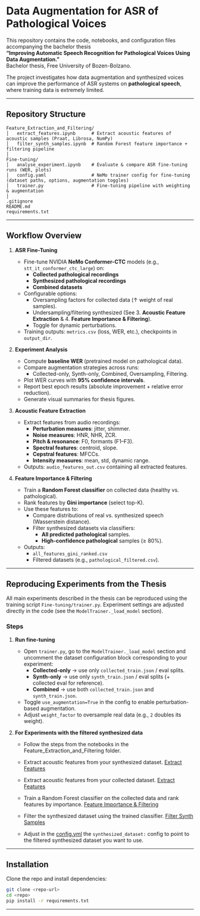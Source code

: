 # Data Augmentation for ASR of Pathological Voices

This repository contains the code, notebooks, and configuration files accompanying the bachelor thesis  
**“Improving Automatic Speech Recognition for Pathological Voices Using Data Augmentation.”**  
Bachelor thesis, Free University of Bozen-Bolzano.

The project investigates how data augmentation and synthesized voices can improve the performance of ASR systems on **pathological speech**, where training data is extremely limited.

---

## Repository Structure

```
Feature_Extraction_and_Filtering/
│   extract_features.ipynb      # Extract acoustic features of acoustic samples (Praat, Librosa, NumPy)
│   filter_synth_samples.ipynb  # Random Forest feature importance + filtering pipeline
│
Fine-tuning/
│   analyse_experiment.ipynb    # Evaluate & compare ASR fine-tuning runs (WER, plots)
│   config.yaml                 # NeMo trainer config for fine-tuning (dataset paths, options, augmentation toggles)
│   trainer.py                  # Fine-tuning pipeline with weighting & augmentation
│
.gitignore
README.md
requirements.txt
```

---

## Workflow Overview

1. **ASR Fine-Tuning**
   - Fine-tune NVIDIA **NeMo Conformer-CTC** models (e.g., `stt_it_conformer_ctc_large`) on:
     - **Collected pathological recordings**
     - **Synthesized pathological recordings** 
     - **Combined datasets**
   - Configurable options:
     - Oversampling factors for collected data (↑ weight of real samples).
     - Undersampling/filtering synthesized (See 3. **Acoustic Feature Extraction** & 4. **Feature Importance & Filtering**). 
     - Toggle for dynamic perturbations.
   - Training outputs: `metrics.csv` (loss, WER, etc.), checkpoints in `output_dir`.

2. **Experiment Analysis**
   - Compute **baseline WER** (pretrained model on pathological data).
   - Compare augmentation strategies across runs:
     - Collected-only, Synth-only, Combined, Oversampling, Filtering.
   - Plot WER curves with **95% confidence intervals**.
   - Report best epoch results (absolute improvement + relative error reduction).
   - Generate visual summaries for thesis figures.

3. **Acoustic Feature Extraction**
   - Extract features from audio recordings:
     - **Perturbation measures**: jitter, shimmer.
     - **Noise measures**: HNR, NHR, ZCR.
     - **Pitch & resonance**: F0, formants (F1–F3).
     - **Spectral features**: centroid, slope.
     - **Cepstral features**: MFCCs.
     - **Intensity measures**: mean, std, dynamic range.
   - Outputs: `audio_features_out.csv` containing all extracted features.

4. **Feature Importance & Filtering**
   - Train a **Random Forest classifier** on collected data (healthy vs. pathological).
   - Rank features by **Gini importance** (select top-K).
   - Use these features to:
     - Compare distributions of real vs. synthesized speech (Wasserstein distance).
     - Filter synthesized datasets via classifiers:
       - **All predicted pathological** samples.
       - **High-confidence pathological** samples (≥ 80%).
   - Outputs:
     - `all_features_gini_ranked.csv`
     - Filtered datasets (e.g., `pathological_filtered.csv`).
---

## Reproducing Experiments from the Thesis

All main experiments described in the thesis can be reproduced using the training script `Fine-tuning/trainer.py`. Experiment settings are adjusted directly in the code (see the `ModelTrainer._load_model` section).

### Steps

1. **Run fine-tuning**
   - Open `trainer.py`, go to the `ModelTrainer._load_model` section and uncomment the dataset configuration block corresponding to your experiment:
     - **Collected-only** → use only `collected_train.json` / eval splits.
     - **Synth-only** → use only `synth_train.json` / eval splits (+ collected eval for reference).
     - **Combined** → use both `collected_train.json` and `synth_train.json`.
   - Toggle `use_augmentation=True` in the config to enable perturbation-based augmentation.
    - Adjust `weight_factor` to oversample real data (e.g., `2` doubles its weight).

2. **For  Experiments with the filtered synthesized data**
      - Follow the steps from the notebooks in the Feature_Extraction_and_Filtering folder.
      - Extract acoustic features from your synthesized dataset. [Extract Features](Feature_Extraction_and_Filtering/extract_features.ipynb)
      - Extract acoustic features from your collected dataset. [Extract Features](Feature_Extraction_and_Filtering/extract_features.ipynb)
      - Train a Random Forest classifier on the collected data and rank features by importance. [Feature Importance & Filtering](Feature_Extraction_and_Filtering/filter_synth_samples.ipynb)
      - Filter the synthesized dataset using the trained classifier. [Filter Synth Samples](Feature_Extraction_and_Filtering/filter_synth_samples.ipynb)

      - Adjust in the [config.yml](Fine-tuning/config.yaml) the `synthesized_dataset:` config to point to the filtered synthesized    dataset you want to use.

---
## Installation

Clone the repo and install dependencies:

```bash
git clone <repo-url>
cd <repo>
pip install -r requirements.txt
```
---
